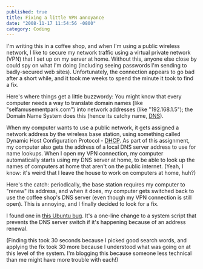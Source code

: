 ```yaml
---
published: true
title: Fixing a little VPN annoyance
date: "2008-11-17 11:54:56 -0800"
category: Coding
---
```


I'm writing this in a coffee shop, and when I'm using a public wireless network,
I like to secure my network traffic using a virtual private network (VPN) that
I set up on my server at home. Without this, anyone else close by could spy on
what I'm doing (including seeing passwords I'm sending to badly-secured web
sites). Unfortunately, the connection appears to go bad after a short while,
and it took me weeks to spend the minute it took to find a fix.<!--more-->

Here's where things get a little buzzwordy: You might know that every computer
needs a way to translate domain names (like "selfamusementpark.com") into
network addresses (like "192.168.1.5"); the Domain Name System does this
(hence its catchy name, <a href="http://en.wikipedia.org/wiki/Domain_Name_System">DNS</a>).

When my computer wants to use a public network, it gets assigned a network
address by the wireless base station, using something called Dynamic Host
Configuration Protocol - <a href="http://en.wikipedia.org/wiki/Dhcp">DHCP</a>.
As part of this assignment, my computer also gets the address of a local DNS
server address to use for name lookups. When I open my VPN connection, my
computer automatically starts using my DNS server at home, to be able to look
up the names of computers at home that aren't on the public internet. (Yeah, I
know: it's weird that I leave the house to work on computers at home, huh?)

Here's the catch: periodically, the base station requires my computer to
"renew" its address, and when it does, my computer gets switched back to use
the coffee shop's DNS server (even though my VPN connection is still open).
This is annoying, and I finally decided to look for a fix.

I found one in <a href="https://bugs.launchpad.net/ubuntu/+source/dhcp3/+bug/90681">this
Ubuntu bug</a>. It's a one-line change to a system script that prevents the
DNS server switch if it's happening because of an address renewal.

(Finding this took 30 seconds because I picked good search words, and applying
the fix took 30 more because I understood what was going on at this level of the
system. I'm blogging this because someone less technical than me might have more
trouble with each!)
